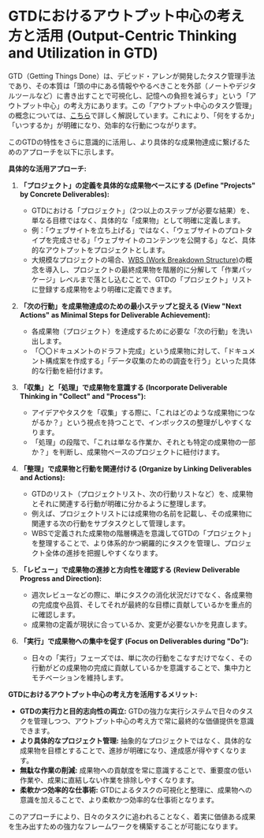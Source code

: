 # GTDにおけるアウトプット中心の考え方と活用 (Output-Centric Thinking and Utilization in GTD)

GTD（Getting Things
Done）は、デビッド・アレンが開発したタスク管理手法であり、その本質は「頭の中にある情報ややるべきことを外部（ノートやデジタルツールなど）に書き出すことで可視化し、記憶への負担を減らす」という「アウトプット中心」の考え方にあります。この「アウトプット中心のタスク管理」の概念については、[こちら](/docs/techniques/output-centric-task-management-pros-cons.md)で詳しく解説しています。これにより、「何をするか」「いつするか」が明確になり、効率的な行動につながります。

このGTDの特性をさらに意識的に活用し、より具体的な成果物達成に繋げるためのアプローチを以下に示します。

**具体的な活用アプローチ:**

1. **「プロジェクト」の定義を具体的な成果物ベースにする (Define "Projects" by
   Concrete Deliverables):**
   - GTDにおける「プロジェクト」（2つ以上のステップが必要な結果）を、単なる目標ではなく、具体的な「成果物」として明確に定義します。
   - 例：「ウェブサイトを立ち上げる」ではなく、「ウェブサイトのプロトタイプを完成させる」「ウェブサイトのコンテンツを公開する」など、具体的なアウトプットをプロジェクトとします。
   - 大規模なプロジェクトの場合、[WBS (Work Breakdown Structure)](/docs/techniques/work-breakdown-structure.md)の概念を導入し、プロジェクトの最終成果物を階層的に分解して「作業パッケージ」レベルまで落とし込むことで、GTDの「プロジェクト」リストに登録する成果物をより明確に定義できます。

2. **「次の行動」を成果物達成のための最小ステップと捉える (View "Next Actions"
   as Minimal Steps for Deliverable Achievement):**
   - 各成果物（プロジェクト）を達成するために必要な「次の行動」を洗い出します。
   - 「〇〇ドキュメントのドラフト完成」という成果物に対して、「ドキュメント構成案を作成する」「データ収集のための調査を行う」といった具体的な行動を紐付けます。

3. **「収集」と「処理」で成果物を意識する (Incorporate Deliverable Thinking in
   "Collect" and "Process"):**
   - アイデアやタスクを「収集」する際に、「これはどのような成果物につながるか？」という視点を持つことで、インボックスの整理がしやすくなります。
   - 「処理」の段階で、「これは単なる作業か、それとも特定の成果物の一部か？」を判断し、成果物ベースのプロジェクトに紐付けます。

4. **「整理」で成果物と行動を関連付ける (Organize by Linking Deliverables and
   Actions):**
   - GTDのリスト（プロジェクトリスト、次の行動リストなど）を、成果物とそれに関連する行動が明確に分かるように整理します。
   - 例えば、プロジェクトリストには成果物の名前を記載し、その成果物に関連する次の行動をサブタスクとして管理します。
   - WBSで定義された成果物の階層構造を意識してGTDの「プロジェクト」を整理することで、より体系的かつ網羅的にタスクを管理し、プロジェクト全体の進捗を把握しやすくなります。

5. **「レビュー」で成果物の進捗と方向性を確認する (Review Deliverable Progress
   and Direction):**
   - 週次レビューなどの際に、単にタスクの消化状況だけでなく、各成果物の完成度や品質、そしてそれが最終的な目標に貢献しているかを重点的に確認します。
   - 成果物の定義が現状に合っているか、変更が必要ないかを見直します。

6. **「実行」で成果物への集中を促す (Focus on Deliverables during "Do"):**
   - 日々の「実行」フェーズでは、単に次の行動をこなすだけでなく、その行動がどの成果物の完成に貢献しているかを意識することで、集中力とモチベーションを維持します。

**GTDにおけるアウトプット中心の考え方を活用するメリット:**

- **GTDの実行力と目的志向性の両立:**
  GTDの強力な実行システムで日々のタスクを管理しつつ、アウトプット中心の考え方で常に最終的な価値提供を意識できます。
- **より具体的なプロジェクト管理:**
  抽象的なプロジェクトではなく、具体的な成果物を目標とすることで、進捗が明確になり、達成感が得やすくなります。
- **無駄な作業の削減:**
  成果物への貢献度を常に意識することで、重要度の低い作業や、成果に直結しない作業を排除しやすくなります。
- **柔軟かつ効率的な仕事術:**
  GTDによるタスクの可視化と整理に、成果物への意識を加えることで、より柔軟かつ効率的な仕事術となります。

このアプローチにより、日々のタスクに追われることなく、着実に価値ある成果を生み出すための強力なフレームワークを構築することが可能になります。
